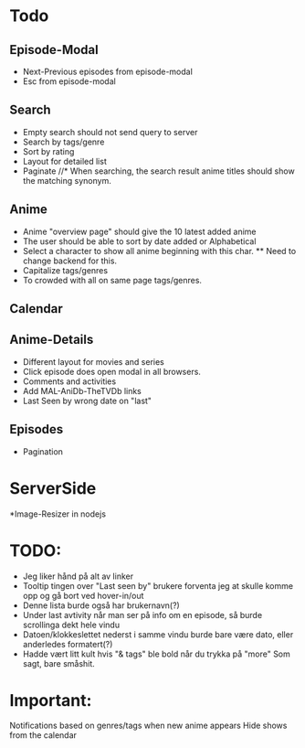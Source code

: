 Todo
==

Episode-Modal
--

* Next-Previous episodes from episode-modal
* Esc from episode-modal

Search
--

* Empty search should not send query to server
* Search by tags/genre
* Sort by rating
* Layout for detailed list
* Paginate
//* When searching, the search result anime titles should show the matching synonym.

Anime
--

* Anime "overview page" should give the 10 latest added anime
* The user should be able to sort by date added or Alphabetical
* Select a character to show all anime beginning with this char.
** Need to change backend for this.
* Capitalize tags/genres
* To crowded with all on same page tags/genres.

Calendar
--

Anime-Details
--

* Different layout for movies and series 
* Click episode does open modal in all browsers.
* Comments and activities
* Add MAL-AniDb-TheTVDb links
* Last Seen by wrong date on "last"

Episodes
--
* Pagination


ServerSide
==

*Image-Resizer in nodejs




TODO:
===
* Jeg liker hånd på alt av linker 
* Tooltip tingen over "Last seen by" brukere forventa jeg at skulle komme opp og gå bort ved hover-in/out
* Denne lista burde også har brukernavn(?)
* Under last avtivity når man ser på info om en episode, så burde scrollinga dekt hele vindu
* Datoen/klokkeslettet nederst i samme vindu burde bare være dato, eller anderledes formatert(?)
* Hadde vært litt kult hvis "& tags" ble bold når du trykka på "more"
Som sagt, bare småshit. 




Important:
===
Notifications based on genres/tags when new anime appears
Hide shows from the calendar